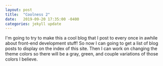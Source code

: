 ```yaml
---
layout: post
title:  "Coolness 2"
date:   2019-09-20 17:35:00 -0400
categories: jekyll update
---
```

I'm going to try to make this a cool blog that I post to every once in awhile about front-end development stuff! So now I can going to get a list of blog posts to display on the index of this site. Then I can work on changing the theme colors so there will be a gray, green, and couple variations of those colors I believe. 